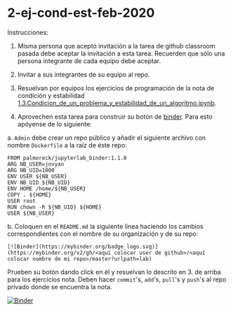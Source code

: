 # 2-ej-cond-est-feb-2020

Instrucciones:

1. Misma persona que aceptó invitación a la tarea de github classroom pasada debe aceptar la invitación a esta tarea. Recuerden que sólo una persona integrante de cada equipo debe aceptar.

2. Invitar a sus integrantes de su equipo al repo.

3. Resuelvan por equipos los ejercicios de programación de la nota de condición y estabilidad [1.3.Condicion_de_un_problema_y_estabilidad_de_un_algoritmo.ipynb](1.3.Condicion_de_un_problema_y_estabilidad_de_un_algoritmo.ipynb).

4. Aprovechen esta tarea para construir su botón de [binder](https://mybinder.org/). Para esto apóyense de lo siguiente:

a. `Admin` debe crear un repo público y añadir el siguiente archivo con nombre `Dockerfile` a la raíz de éste repo:


```
FROM palmoreck/jupyterlab_binder:1.1.0
ARG NB_USER=jovyan
ARG NB_UID=1000
ENV USER ${NB_USER}
ENV NB_UID ${NB_UID}
ENV HOME /home/${NB_USER}
COPY . ${HOME}
USER root
RUN chown -R ${NB_UID} ${HOME}
USER ${NB_USER}
```

b. Coloquen en el `README.md` la siguiente línea haciendo los cambios correspondientes con el nombre de su organización y de su repo:

```
[![Binder](https://mybinder.org/badge_logo.svg)](https://mybinder.org/v2/gh/<aquí colocar user de github>/<aquí colocar nombre de mi repo>/master?urlpath=lab)
```


Prueben su botón dando click en él y resuelvan lo descrito en 3. de arriba para los ejercicios nota. Deben hacer `commit`'s, `add`'s, `pull`'s y `push`'s al repo privado donde se encuentra la nota.

[![Binder](https://mybinder.org/badge_logo.svg)](https://mybinder.org/v2/gh/gzarazua/mno-2020-gh-classroom/master?urlpath=lab)
